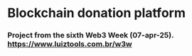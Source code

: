 # Blockchain donation platform
### Project from the sixth Web3 Week (07-apr-25). https://www.luiztools.com.br/w3w

